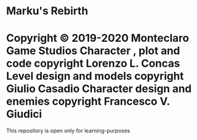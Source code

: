 Marku's Rebirth
============================================================
Copyright © 2019-2020 Monteclaro Game Studios
Character , plot and code copyright Lorenzo L. Concas
Level design and models copyright Giulio Casadio 
Character design and enemies copyright Francesco V. Giudici
============================================================
This repository is open only for learning-purposes
